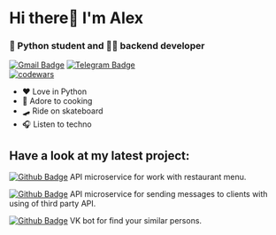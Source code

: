 # Hi there👋 I'm Alex
### 🐍 Python student and 🧑‍💻 backend developer
[![Gmail Badge](https://img.shields.io/badge/-sharkov.alex@gmail.com-de5246?style=flat&logo=Gmail&logoColor=white&link=mailto:sharkov.as88@gmail.com)](mailto:sharkov.as88@gmail.com) 
[![Telegram Badge](https://img.shields.io/badge/-Hardcore'ov-blue?style=social&logo=telegram&link=https://t.me/Hardcore_ov)](https://t.me/Hardcore_ov)  
[![codewars](https://www.codewars.com/users/EvilCOre/badges/small)](https://www.codewars.com/users/EvilCOre)<p align='left'>

- ❤️ Love in Python
- 🍝 Adore to cooking
- 🛹 Ride on skateboard
- 🎧 Listen to techno

## Have a look at my latest project:

[![Github Badge](https://img.shields.io/badge/-Message--sender-lightgrey?style=flat&logo=github&logoColor=white&link=https://github.com/Hardcore-ov/ylab_testwork)](https://github.com/Hardcore-ov/ylab_testwork) API microservice for work with restaurant menu.

[![Github Badge](https://img.shields.io/badge/-Message--sender-lightgrey?style=flat&logo=github&logoColor=white&link=https://github.com/EvilCOre88/test_work_FS)](https://github.com/EvilCOre88/test_work_FS) API microservice for sending messages to clients with using of third party API.

[![Github Badge](https://img.shields.io/badge/-VK__dater-lightgrey?style=flat&logo=github&logoColor=white&link=https://github.com/EvilCOre88/Netology_team_course_work)](https://github.com/EvilCOre88/Netology_team_course_work) VK bot for find your similar persons.
